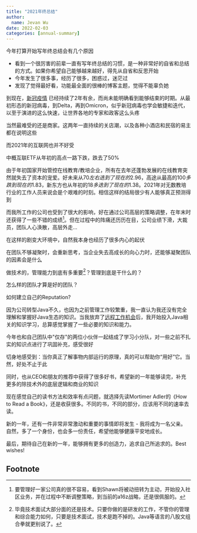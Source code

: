 ```yaml
---
title: "2021年终总结"
author:
  name: Jevan Wu
date: 2022-02-03
categories: [annual-summary]
---
```


今年打算开始写年终总结会有几个原因
 - 看到一个很厉害的前辈一直有写年终总结的习惯，是一种非常好的自省和总结的方式。如果你希望自己能够越来越好，得先从自省和反思开始
 - 今年发生了很多事，经历了很多，困惑过，迷茫过
 - 发现了觉得最好看，功能最全面的很棒的博客主题，觉得不能辜负她

到现在，[新冠疫情](https://www.bbc.com/zhongwen/simp/chinese-news-51290945) 已经持续了2年有余，而尚未能明确看到能够结束的时期。从最初形态的新冠病毒，到Delta，再到Omicron，似乎新冠病毒也学会敏捷和迭代，以至于演进的这么快速，让世界各地的专家和政客这么头疼

当然最难受的还是商家。这两年一直持续的关店潮，以及各种小酒店和民宿的易主都在说明这些

而2021年的互联网也并不好受

中概互联ETF从年初的高点一路下跌，跌去了50%

由于年初国家开始管控在线教育/教培企业，所有在去年还蓬勃发展的在线教育突然就失去了资本的宠爱。好未来从$70左右迭到了现在的$2.96，高途从最高的$100多跌到现在的$1.83，新东方也从年初的$18多迭到了现在的$1.38。2021年对无数教培行业的工作人员来说会是个艰难的时刻。相信这样的结局很少有人能够真正预测得到

而我所工作的公司也受到了很大的影响，好在通过公司高层的策略调整，在年末时还获得了一些不错的成绩[^strategy]。但在过程中的阵痛还历历在目，公司业绩下滑，大裁员，团队人心涣散，高层外走...

在这样的剧变大环境中，自然我本身也经历了很多内心的起伏

在团队不够凝聚时，会重新思考，当企业失去高成长的向心力时，还能够凝聚团队的因素会是什么

做技术的，管理能力到底有多重要[^importance-of-managemant]？管理到底是干什么的？

怎么样的团队才算是好的团队？

如何建立自己的Reputation?

因为公司转型Java不久，也因为之前管理工作较繁重，我一直认为我还没有完全理解和掌握好Java生态的知识。当我放弃了[远程工作机会](https://jevanwu.github.io/posts/%E6%88%91%E6%94%BE%E5%BC%83%E4%BA%86%E6%9B%BE%E7%BB%8F%E6%89%80%E5%90%91%E5%BE%80%E7%9A%84%E8%BF%9C%E7%A8%8B%E5%B7%A5%E4%BD%9C/)后，我开始投入Java相关的知识学习，总算感觉掌握了一些必要的知识和能力。

今年也和自己团队中"仅存"的两位小伙伴一起结成了学习小分队，对一些之前不扎实的知识点进行了巩固补充，感受很好

切身地感受到：当你真正了解事物内部运行的原理，真的可以帮助你“用好”它。当然，好处不止于此

同时，也从CEO和朋友的推荐中获得了很多好书，希望新的一年能够读完，补充更多的除技术外的底层逻辑和商业的知识

现在感觉自己的读书方法和效率有点问题，就选择先读Mortimer Adler的《How to Read a Book》，还是收获很多。不同的书，不同的部分，应该用不同的速率去读。

新的一年，还有一件非常非常激动和重要的事情即将发生 - 我将成为一名父亲。自然，多了一个身份，也会多一份责任，希望他能够健康平安地成长。

最后，期待自己在新的一年，能够拥有更多的创造力，追求自己所追求的。Best wishes!

## Footnote

[^strategy]: 要管理好一家公司真的很不容易，看到Shawn将被动扭转为主动，开始投入社区业务，并在过程中不断调整策略，到当前的a16z战略，还是很佩服的。

[^importance-of-managemant]: 毕竟技术面试大部分面的还是技术。只要你做的是研发的工作，不管你的管理和综合能力如何，只要是技术面试，技术是跑不掉的。Java等语言的八股文组合拳就更别说了。
